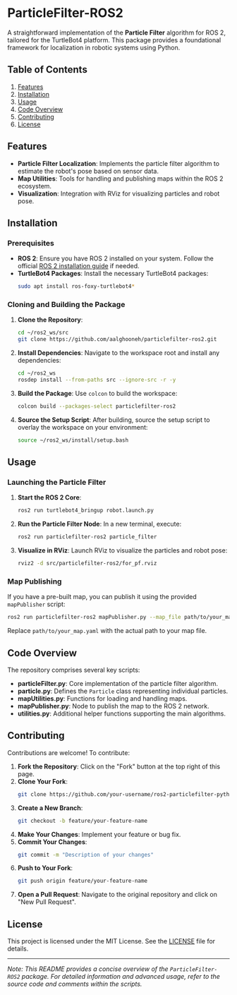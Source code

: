 # ParticleFilter-ROS2

A straightforward implementation of the **Particle Filter** algorithm for ROS 2, tailored for the TurtleBot4 platform. This package provides a foundational framework for localization in robotic systems using Python.

## Table of Contents

1. [Features](#features)
2. [Installation](#installation)
3. [Usage](#usage)
4. [Code Overview](#code-overview)
5. [Contributing](#contributing)
6. [License](#license)

## Features

- **Particle Filter Localization**: Implements the particle filter algorithm to estimate the robot's pose based on sensor data.
- **Map Utilities**: Tools for handling and publishing maps within the ROS 2 ecosystem.
- **Visualization**: Integration with RViz for visualizing particles and robot pose.

## Installation

### Prerequisites

- **ROS 2**: Ensure you have ROS 2 installed on your system. Follow the official [ROS 2 installation guide](https://docs.ros.org/en/foxy/Installation.html) if needed.
- **TurtleBot4 Packages**: Install the necessary TurtleBot4 packages:
  ```bash
  sudo apt install ros-foxy-turtlebot4*
  ```

### Cloning and Building the Package

1. **Clone the Repository**:
   ```bash
   cd ~/ros2_ws/src
   git clone https://github.com/aalghooneh/particlefilter-ros2.git
   ```

2. **Install Dependencies**:
   Navigate to the workspace root and install any dependencies:
   ```bash
   cd ~/ros2_ws
   rosdep install --from-paths src --ignore-src -r -y
   ```

3. **Build the Package**:
   Use `colcon` to build the workspace:
   ```bash
   colcon build --packages-select particlefilter-ros2
   ```

4. **Source the Setup Script**:
   After building, source the setup script to overlay the workspace on your environment:
   ```bash
   source ~/ros2_ws/install/setup.bash
   ```

## Usage

### Launching the Particle Filter

1. **Start the ROS 2 Core**:
   ```bash
   ros2 run turtlebot4_bringup robot.launch.py
   ```

2. **Run the Particle Filter Node**:
   In a new terminal, execute:
   ```bash
   ros2 run particlefilter-ros2 particle_filter
   ```

3. **Visualize in RViz**:
   Launch RViz to visualize the particles and robot pose:
   ```bash
   rviz2 -d src/particlefilter-ros2/for_pf.rviz
   ```

### Map Publishing

If you have a pre-built map, you can publish it using the provided `mapPublisher` script:

```bash
ros2 run particlefilter-ros2 mapPublisher.py --map_file path/to/your_map.yaml
```

Replace `path/to/your_map.yaml` with the actual path to your map file.

## Code Overview

The repository comprises several key scripts:

- **particleFilter.py**: Core implementation of the particle filter algorithm.
- **particle.py**: Defines the `Particle` class representing individual particles.
- **mapUtilities.py**: Functions for loading and handling maps.
- **mapPublisher.py**: Node to publish the map to the ROS 2 network.
- **utilities.py**: Additional helper functions supporting the main algorithms.

## Contributing

Contributions are welcome! To contribute:

1. **Fork the Repository**: Click on the "Fork" button at the top right of this page.
2. **Clone Your Fork**:
   ```bash
   git clone https://github.com/your-username/ros2-particlefilter-python.git
   ```
3. **Create a New Branch**:
   ```bash
   git checkout -b feature/your-feature-name
   ```
4. **Make Your Changes**: Implement your feature or bug fix.
5. **Commit Your Changes**:
   ```bash
   git commit -m "Description of your changes"
   ```
6. **Push to Your Fork**:
   ```bash
   git push origin feature/your-feature-name
   ```
7. **Open a Pull Request**: Navigate to the original repository and click on "New Pull Request".

## License

This project is licensed under the MIT License. See the [LICENSE](LICENSE) file for details.

---

*Note: This README provides a concise overview of the `ParticleFilter-ROS2` package. For detailed information and advanced usage, refer to the source code and comments within the scripts.*

